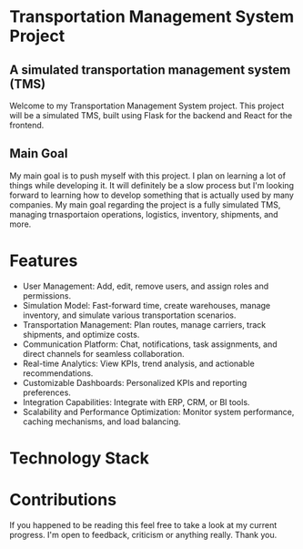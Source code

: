# Transportation Management System Project

## A simulated transportation management system (TMS)
Welcome to my Transportation Management System project. This project will be a simulated TMS, built using Flask for the backend and React for the frontend.
 
## Main Goal
My main goal is to push myself with this project. I plan on learning a lot of things while developing it.
It will definitely be a slow process but I'm looking forward to learning how to develop something that is actually used by many companies.
My main goal regarding the project is a fully simulated TMS, managing trnasportaion operations, logistics, inventory, shipments, and more.


# Features
  
- User Management: Add, edit, remove users, and assign roles and permissions.
- Simulation Model: Fast-forward time, create warehouses, manage inventory, and simulate various transportation scenarios.
- Transportation Management: Plan routes, manage carriers, track shipments, and optimize costs.
- Communication Platform: Chat, notifications, task assignments, and direct channels for seamless collaboration.
- Real-time Analytics: View KPIs, trend analysis, and actionable recommendations.
- Customizable Dashboards: Personalized KPIs and reporting preferences.
- Integration Capabilities: Integrate with ERP, CRM, or BI tools.
- Scalability and Performance Optimization: Monitor system performance, caching mechanisms, and load balancing.


# Technology Stack


# Contributions
If you happened to be reading this feel free to take a look at my current progress. I'm open to feedback, criticism or anything really. Thank you.
